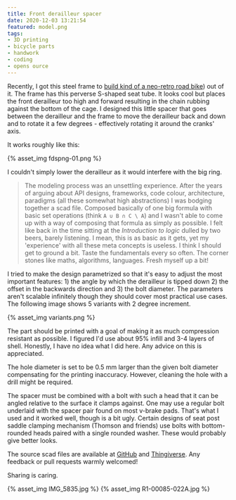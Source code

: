 ```yaml
---
title: Front derailleur spacer
date: 2020-12-03 13:21:54
featured: model.png
tags:
- 3D printing
- bicycle parts
- handwork
- coding
- opens ource
---
```

Recently, I got this steel frame to [build kind of a neo-retro road bike](/Silver-everything)) out of it. The frame has this perverse S-shaped seat tube. It looks cool but places the front derailleur too high and forward resulting in the chain rubbing against the bottom of the cage. I designed this little spacer that goes between the derailleur and the frame to move the derailleur back and down and to rotate it a few degrees - effectively rotating it around the cranks' axis.
<!-- more -->

It works roughly like this:

{% asset_img fdspng-01.png %}

I couldn't simply lower the derailleur as it would interfere with the big ring.

> The modeling process was an unsettling experience. After the years of arguing about API designs, frameworks, code colour, architecture, paradigms (all these somewhat high abstractions) I was bodging together a scad file. Composed basically of one big formula with basic set operations (think `A ∪ B ∩ C \ A`) and I wasn't able to come up with a way of composing that formula as simply as possible. I felt like back in the time sitting at the _Introduction to logic_ dulled by two beers, barely listening. I mean, this is as basic as it gets, yet my 'experience' with all these meta concepts is useless. I think I should get to ground a bit. Taste the fundamentals every so often. The corner stones like maths, algorithms, languages. Fresh myself up a bit!

I tried to make the design parametrized so that it's easy to adjust the most important features: 1) the angle by which the derailleur is tipped down 2) the offset in the backwards direction and 3) the bolt diameter. The parameters aren't scalable infinitely though they should cover most practical use cases. The following image shows 5 variants with 2 degree increment.

{% asset_img variants.png %}

The part should be printed with a goal of making it as much compression resistant as possible. I figured I'd use about 95% infill and 3-4 layers of shell. Honestly, I have no idea what I did here. Any advice on this is appreciated.

The hole diameter is set to be 0.5 mm larger than the given bolt diameter compensating for the printing inaccuracy. However, cleaning the hole with a drill might be required.

The spacer must be combined with a bolt with such a head that it can be angled relative to the surface it clamps against. One may use a regular bolt underlaid with the spacer pair found on most v-brake pads. That's what I used and it worked well, though is a bit ugly. Certain designs of seat post saddle clamping mechanism (Thomson and friends) use bolts with bottom-rounded heads paired with a single rounded washer. These would probably give better looks.

The source scad files are available at [GitHub](https://github.com/goodhoko/bicycle_parts/tree/master/front_shifter_spacer) and [Thingiverse](https://www.thingiverse.com/thing:4636828). Any feedback or pull requests warmly welcomed!

Sharing is caring.

{% asset_img IMG_5835.jpg %}
{% asset_img R1-00085-022A.jpg %}
